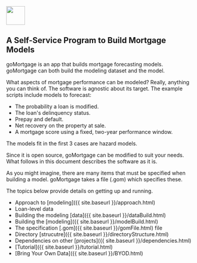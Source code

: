 
<div style="text-align: left;">
  <img src="{{ site.baseurl }}/images/vee1c.png" width="50" height="50" />
</div>

## A Self-Service Program to Build Mortgage Models

goMortgage is an app that builds mortgage forecasting models.  goMortgage can both
build the modeling dataset and the model.

What aspects of mortgage performance can be modeled? Really, anything you can think of.  The software
is agnostic about its target.  The example scripts include models to forecast:

- The probability a loan is modified.
- The loan's delinquency status.
- Prepay and default.
- Net recovery on the property at sale.
- A mortgage score using a fixed, two-year performance window.

The models fit in the first 3 cases are hazard models. 

Since it is open source, goMortgage can be modified to suit your needs. 
What follows in this document describes the software as it is.  

As you might imagine, there are many items that must be specified when building a model.  goMortgage
takes a file (.gom) which specifies these.

The topics below provide details on getting up and running.

- Approach to [modeling]({{ site.baseurl }}/approach.html)
- Loan-level data
- Building the modeling [data]({{ site.baseurl }}/dataBuild.html)
- Building the [modeling]({{ site.baseurl }}/modelBuild.html)
- The specification [.gom]({{ site.baseurl }}/gomFile.html) file
- Directory [strucutre]({{ site.baseurl }}/directoryStructure.html)
- Dependencies on other [projects]({{ site.baseurl }}/dependencies.html)
- [Tutorial]({{ site.baseurl }}/tutorial.html)
- [Bring Your Own Data]({{ site.baseurl }}/BYOD.html)


